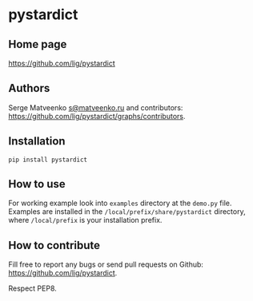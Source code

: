 pystardict
==========

Home page
---------

<https://github.com/lig/pystardict>

Authors
-------

Serge Matveenko <s@matveenko.ru> and contributors: <https://github.com/lig/pystardict/graphs/contributors>.

Installation
------------

```shell
pip install pystardict
```

How to use
----------

For working example look into `examples` directory at the `demo.py` file.
Examples are installed in the `/local/prefix/share/pystardict` directory, where
`/local/prefix` is your installation prefix.

How to contribute
-----------------

Fill free to report any bugs or send pull requests on Github: <https://github.com/lig/pystardict>.

Respect PEP8.
